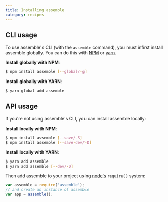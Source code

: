 ```yaml
---
title: Installing assemble
category: recipes
---
```


## CLI usage

To use assemble's CLI (with the `assemble` command), you must infirst install assemble globally. You can do this with [NPM](https://www.npmjs.com/) or [yarn](yarnpkg.com).

**Install globally with NPM**:

```sh
$ npm install assemble [--global/-g]
```

**Install globally with YARN**:

```sh
$ yarn global add assemble
```

## API usage

If you're not using assemble's CLI, you can install assemble locally:


**Install locally with NPM**:


```sh
$ npm install assemble [--save/-S]
$ npm install assemble [--save-dev/-D]
```

**Install locally with YARN**:

```sh
$ yarn add assemble
$ yarn add assemble [--dev/-D]
```

Then add assemble to your project using [node's](https://nodejs.org/api/modules.html#modules) `require()` system:

```js
var assemble = require('assemble');
// and create an instance of assemble
var app = assemble();
```

